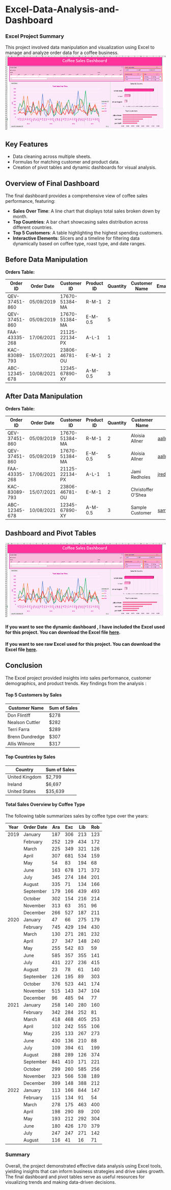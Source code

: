 # Excel-Data-Analysis-and-Dashboard

### Excel Project Summary

This project involved data manipulation and visualization using Excel to manage and analyze order data for a coffee business.
![](Dashboard.png)


## Key Features
- Data cleaning across multiple sheets.
- Formulas for matching customer and product data.
- Creation of pivot tables and dynamic dashboards for visual analysis.

## Overview of Final Dashboard

The final dashboard provides a comprehensive view of coffee sales performance, featuring:
- **Sales Over Time**: A line chart that displays total sales broken down by month.
- **Top Countries**: A bar chart showcasing sales distribution across different countries.
- **Top 5 Customers**: A table highlighting the highest spending customers.
- **Interactive Elements**: Slicers and a timeline for filtering data dynamically based on coffee type, roast type, and date ranges.

## Before Data Manipulation

**Orders Table:**

| Order ID       | Order Date | Customer ID         | Product ID | Quantity | Customer Name | Email | Country | Coffee Type | Roast Type | Size | Unit Price |
|----------------|------------|----------------------|------------|----------|----------------|-------|---------|-------------|------------|------|------------|
| QEV-37451-860  | 05/09/2019 | 17670-51384-MA      | R-M-1      | 2        |                |       |         |             |            |      |            |
| QEV-37451-860  | 05/09/2019 | 17670-51384-MA      | E-M-0.5    | 5        |                |       |         |             |            |      |            |
| FAA-43335-268  | 17/06/2021 | 21125-22134-PX      | A-L-1      | 1        |                |       |         |             |            |      |            |
| KAC-83089-793  | 15/07/2021 | 23806-46781-OU      | E-M-1      | 2        |                |       |         |             |            |      |            |
| ABC-12345-678  | 10/08/2021 | 12345-67890-XY      | A-M-0.5    | 3        |                |       |         |             |            |      |            |

## After Data Manipulation

**Orders Table:**

| Order ID       | Order Date | Customer ID         | Product ID | Quantity | Customer Name  | Email              | Country      | Coffee Type | Roast Type | Size     | Unit Price | Sales   | Loyalty Card |
|----------------|------------|----------------------|------------|----------|-----------------|--------------------|--------------|-------------|------------|----------|------------|---------|--------------|
| QEV-37451-860  | 05/09/2019 | 17670-51384-MA      | R-M-1      | 2        | Aloisia Allner  | aallner0@lulu.com  | United States | Robusta     | Medium     | 1.0 Kg  | $9.95      | $19.90  | Yes          |
| QEV-37451-860  | 05/09/2019 | 17670-51384-MA      | E-M-0.5    | 5        | Aloisia Allner  | aallner0@lulu.com  | United States | Excelsa     | Medium     | 0.5 Kg  | $8.25      | $41.25  | Yes          |
| FAA-43335-268  | 17/06/2021 | 21125-22134-PX      | A-L-1      | 1        | Jami Redholes   | jredholes2@tmall.com | United States | Arabica     | Light      | 1.0 Kg  | $12.95     | $12.95  | Yes          |
| KAC-83089-793  | 15/07/2021 | 23806-46781-OU      | E-M-1      | 2        | Christoffer O'Shea |                    | Ireland      | Excelsa     | Medium     | 1.0 Kg  | $13.75     | $27.50  | No           |
| ABC-12345-678  | 10/08/2021 | 12345-67890-XY      | A-M-0.5    | 3        | Sample Customer | sample@example.com  | Canada       | Arabica     | Dark       | 0.5 Kg  | $10.00     | $30.00  | Yes          |

## Dashboard and Pivot Tables

![Dashboard Screenshot](Dashboard.png)

#### If you want to see the dynamic dashboard , I have included the Excel used for this project. You can download the Excel file [here](https://github.com/Israa-Idris/Excel-Data-Analysis-and-Dashboard/raw/refs/heads/main/coffeeOrdersData.xlsx).

#### If you want to see raw Excel used for this project. You can download the Excel file [here](https://github.com/Israa-Idris/Excel-Data-Analysis-and-Dashboard/raw/refs/heads/main/coffeeOrdersDataraw.xlsx).

## Conclusion

The Excel project provided insights into sales performance, customer demographics, and product trends. Key findings from the analysis :

#### Top 5 Customers by Sales
| Customer Name       | Sum of Sales |
|---------------------|--------------|
| Don Flintiff        | $278         |
| Nealson Cuttler     | $282         |
| Terri Farra         | $289         |
| Brenn Dundredge     | $307         |
| Allis Wilmore       | $317         |

#### Top Countries by Sales
| Country             | Sum of Sales |
|---------------------|--------------|
| United Kingdom       | $2,799      |
| Ireland             | $6,697      |
| United States       | $35,639     |

#### Total Sales Overview by Coffee Type
The following table summarizes sales by coffee type over the years:

| Year | Order Date | Ara | Exc | Lib | Rob |
|------|------------|-----|-----|-----|-----|
| 2019 | January    | 187 | 306 | 213 | 123 |
|      | February   | 252 | 129 | 434 | 172 |
|      | March      | 225 | 349 | 321 | 126 |
|      | April      | 307 | 681 | 534 | 159 |
|      | May        | 54  | 83  | 194 | 68  |
|      | June       | 163 | 678 | 171 | 372 |
|      | July       | 345 | 274 | 184 | 201 |
|      | August     | 335 | 71  | 134 | 166 |
|      | September  | 179 | 166 | 439 | 493 |
|      | October    | 302 | 154 | 216 | 214 |
|      | November   | 313 | 63  | 351 | 96  |
|      | December   | 266 | 527 | 187 | 211 |
| 2020 | January    | 47  | 66  | 275 | 179 |
|      | February   | 745 | 429 | 194 | 430 |
|      | March      | 130 | 271 | 281 | 232 |
|      | April      | 27  | 347 | 148 | 240 |
|      | May        | 255 | 542 | 83  | 59  |
|      | June       | 585 | 357 | 355 | 141 |
|      | July       | 431 | 227 | 236 | 415 |
|      | August     | 23  | 78  | 61  | 140 |
|      | September  | 126 | 195 | 89  | 303 |
|      | October    | 376 | 523 | 441 | 174 |
|      | November   | 515 | 143 | 347 | 104 |
|      | December   | 96  | 485 | 94  | 77  |
| 2021 | January    | 258 | 140 | 280 | 160 |
|      | February   | 342 | 284 | 252 | 81  |
|      | March      | 418 | 468 | 405 | 253 |
|      | April      | 102 | 242 | 555 | 106 |
|      | May        | 235 | 133 | 267 | 273 |
|      | June       | 430 | 136 | 210 | 88  |
|      | July       | 109 | 394 | 61  | 199 |
|      | August     | 288 | 289 | 126 | 374 |
|      | September  | 841 | 410 | 171 | 221 |
|      | October    | 299 | 260 | 585 | 256 |
|      | November   | 323 | 566 | 538 | 189 |
|      | December   | 399 | 148 | 388 | 212 |
| 2022 | January    | 113 | 166 | 844 | 147 |
|      | February   | 115 | 134 | 91  | 54  |
|      | March      | 278 | 175 | 463 | 400 |
|      | April      | 198 | 290 | 89  | 200 |
|      | May        | 193 | 212 | 292 | 304 |
|      | June       | 180 | 426 | 170 | 379 |
|      | July       | 247 | 247 | 271 | 142 |
|      | August     | 116 | 41  | 16  | 71  |

### Summary

Overall, the project demonstrated effective data analysis using Excel tools, yielding insights that can inform business strategies and drive sales growth. The final dashboard and pivot tables serve as useful resources for visualizing trends and making data-driven decisions.
